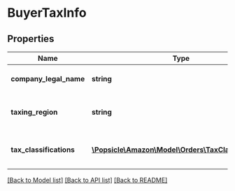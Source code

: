 # BuyerTaxInfo

## Properties
Name | Type | Description | Notes
------------ | ------------- | ------------- | -------------
**company_legal_name** | **string** | The legal name of the company. | [optional] 
**taxing_region** | **string** | The country or region imposing the tax. | [optional] 
**tax_classifications** | [**\Popsicle\Amazon\Model\Orders\TaxClassification[]**](TaxClassification.md) | A list of tax classifications that apply to the order. | [optional] 

[[Back to Model list]](../../README.md#documentation-for-models) [[Back to API list]](../../README.md#documentation-for-api-endpoints) [[Back to README]](../../README.md)

